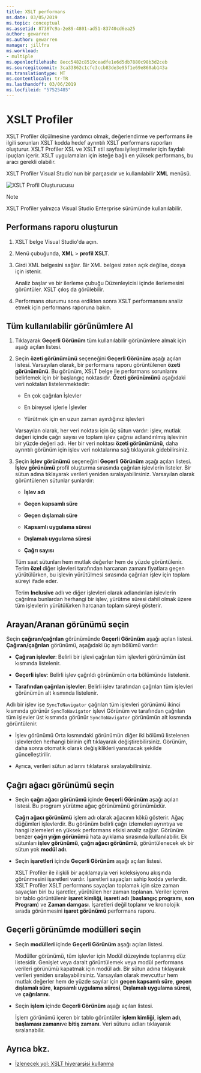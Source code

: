 ```yaml
---
title: XSLT performans
ms.date: 03/05/2019
ms.topic: conceptual
ms.assetid: 87387c9a-2e89-4801-ad51-83740cd6ea25
author: gewarren
ms.author: gewarren
manager: jillfra
ms.workload:
- multiple
ms.openlocfilehash: 8ecc5482c8519ceadfe1e6d5db7880c98b3d2ceb
ms.sourcegitcommit: 3ca33862c1cfc3ccb83de3e95f1e69e860ab143a
ms.translationtype: MT
ms.contentlocale: tr-TR
ms.lasthandoff: 03/06/2019
ms.locfileid: "57525485"
---
```

# <a name="the-xslt-profiler"></a>XSLT Profiler

XSLT Profiler ölçülmesine yardımcı olmak, değerlendirme ve performans ile ilgili sorunları XSLT kodda hedef ayrıntılı XSLT performans raporları oluşturur. XSLT Profiler XSL ve XSLT stil sayfası iyileştirmeler için faydalı ipuçları içerir. XSLT uygulamaları için isteğe bağlı en yüksek performans, bu aracı gerekli olabilir.

XSLT Profiler Visual Studio'nun bir parçasıdır ve kullanılabilir **XML** menüsü.

![XSLT Profil Oluşturucusu](../xml-tools/media/profile-xslt-menu.png)

> [!NOTE]
> XSLT Profiler yalnızca Visual Studio Enterprise sürümünde kullanılabilir.

## <a name="create-a-performance-report"></a>Performans raporu oluşturun

1. XSLT belge Visual Studio'da açın.

2. Menü çubuğunda, **XML** > **profil XSLT**.

3. Girdi XML belgesini sağlar. Bir XML belgesi zaten açık değilse, dosya için istenir.

   Analiz başlar ve bir ilerleme çubuğu Düzenleyicisi içinde ilerlemesini görüntüler. XSLT çıkış da görülebilir.

4. Performans oturumu sona erdikten sonra XSLT performansını analiz etmek için performans raporuna bakın.

## <a name="get-all-available-views"></a>Tüm kullanılabilir görünümlere Al

1. Tıklayarak **Geçerli Görünüm** tüm kullanılabilir görünümlere almak için aşağı açılan listesi.

2. Seçin **özeti görünümünü** seçeneğini **Geçerli Görünüm** aşağı açılan listesi. Varsayılan olarak, bir performans raporu görüntülenen **özeti görünümünü**. Bu görünüm, XSLT belge ile performans sorunlarını belirlemek için bir başlangıç noktasıdır. **Özeti görünümünü** aşağıdaki veri noktaları listelenmektedir:

   - En çok çağrılan İşlevler

   - En bireysel işlerle İşlevler

   - Yürütmek için en uzun zaman ayırdığınız işlevleri

   Varsayılan olarak, her veri noktası için üç sütun vardır: işlev, mutlak değeri içinde çağrı sayısı ve toplam işlev çağrısı adlandırılmış işlevinin bir yüzde değeri adı. Her bir veri noktası **özeti görünümünü**, daha ayrıntılı görünüm için işlev veri noktalarına sağ tıklayarak gidebilirsiniz.

3. Seçin **işlev görünümü** seçeneğini **Geçerli Görünüm** aşağı açılan listesi. **İşlev görünümü** profil oluşturma sırasında çağrılan işlevlerin listeler. Bir sütun adına tıklayarak verileri yeniden sıralayabilirsiniz. Varsayılan olarak görüntülenen sütunlar şunlardır:

    - **İşlev adı**

    - **Geçen kapsamlı süre**

    - **Geçen dışlamalı süre**

    - **Kapsamlı uygulama süresi**

    - **Dışlamalı uygulama süresi**

    - **Çağrı sayısı**

   Tüm saat sütunları hem mutlak değerler hem de yüzde görüntülenir. Terim **özel** diğer işlevleri tarafından harcanan zamanı fiyatlara geçen yürütülürken, bu işlevin yürütülmesi sırasında çağrılan işlev için toplam süreyi ifade eder.

   Terim **Inclusive** adlı ve diğer işlevleri olarak adlandırılan işlevlerin çağrılma bunlardan herhangi bir işlev, yürütme süresi dahil olmak üzere tüm işlevlerin yürütülürken harcanan toplam süreyi gösterir.

## <a name="select-callercallee-view"></a>Arayan/Aranan görünümü seçin

Seçin **çağıran/çağrılan** görünümünde **Geçerli Görünüm** aşağı açılan listesi. **Çağıran/çağrılan** görünümü, aşağıdaki üç ayrı bölümü vardır:

- **Çağıran işlevler**: Belirli bir işlevi çağrılan tüm işlevleri görünümün üst kısmında listelenir.

- **Geçerli işlev**: Belirli işlev çağrıldı görünümün orta bölümünde listelenir.

- **Tarafından çağrılan işlevler**: Belirli işlev tarafından çağrılan tüm işlevleri görünümün alt kısmında listelenir.

Adlı bir işlev ise `SyncToNavigator` çağrılan tüm işlevleri görünümü ikinci kısmında görünür `SyncToNavigator` işlevi Görünüm ve tarafından çağrılan tüm işlevler üst kısmında görünür `SyncToNavigator` görünümün alt kısmında görüntülenir.

- İşlev görünümü Orta kısmındaki görünümün diğer iki bölümü listelenen işlevlerden herhangi birinin çift tıklayarak değiştirebilirsiniz. Görünüm, daha sonra otomatik olarak değişiklikleri yansıtacak şekilde güncelleştirilir.

- Ayrıca, verileri sütun adlarını tıklatarak sıralayabilirsiniz.

## <a name="select-call-tree-view"></a>Çağrı ağacı görünümü seçin

- Seçin **çağrı ağacı görünümü** içinde **Geçerli Görünüm** aşağı açılan listesi. Bu program yürütme ağaç görünümünü görünümüdür.

   **Çağrı ağacı görünümü** işlem adı olarak ağacının kökü gösterir. Ağaç düğümleri işlevlerdir. Bu görünüm belirli çağrı izlemeleri ayrıntıya ve hangi izlemeleri en yüksek performans etkisi analiz sağlar. Görünüm benzer **çağrı yığın görünümü** hata ayıklama sırasında kullanılabilir. Ek sütunları **işlev görünümü**, **çağrı ağacı görünümü**, görüntülenecek ek bir sütun yok **modül adı**.

- Seçin **işaretleri** içinde **Geçerli Görünüm** aşağı açılan listesi.

   XSLT Profiler ile ilişkili bir açıklamayla veri koleksiyonu akışında görünmesini işaretleri vardır. İşaretleri sayaçları sahip kodda yerlerdir. XSLT Profiler XSLT performans sayaçları toplamak için size zaman sayaçları biri bu işaretler, yürütülen her zaman toplanan. Veriler içeren bir tablo görüntülenir **işaret kimliği**, **işareti adı** (**başlangıç programı**, **son Program**) ve  **Zaman damgası**. İşaretleri değil toplanır ve kronolojik sırada görünmesini **işaret görünümü** performans raporu.

## <a name="select-modules-in-the-current-view"></a>Geçerli görünümde modülleri seçin

- Seçin **modülleri** içinde **Geçerli Görünüm** aşağı açılan listesi.

   Modüller görünümü, tüm işlevler için Modül düzeyinde toplanmış düz listesidir. Genişlet veya daralt görüntülemek veya modül performans verileri görünümü kapatmak için modül adı. Bir sütun adına tıklayarak verileri yeniden sıralayabilirsiniz. Varsayılan olarak mevcuttur hem mutlak değerler hem de yüzde sayılar için **geçen kapsamlı süre**, **geçen dışlamalı süre**, **kapsamlı uygulama süresi**, **Dışlamalı uygulama süresi**, ve **çağrılarını**.

- Seçin **işlem** içinde **Geçerli Görünüm** aşağı açılan listesi.

   İşlem görünümü içeren bir tablo görüntüler **işlem kimliği**, **işlem adı**, **başlaması zamanı**ve **bitiş zamanı**. Veri sütunu adları tıklayarak sıralanabilir.

## <a name="see-also"></a>Ayrıca bkz.

- [İzlenecek yol: XSLT hiyerarşisi kullanma](../xml-tools/walkthrough-using-xslt-hierarchy.md)